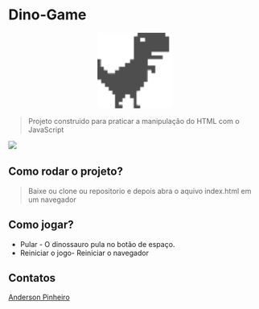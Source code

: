 # Dino-Game

<p align="center">
  <img alt="Logo do projeto" width="150px" src="./image/dino.png" />
</p>

> Projeto construido para praticar a manipulação do HTML com o JavaScript


<img src="https://miro.medium.com/max/1200/1*ImNKTJmXNYx_iwFZF_nDUg.gif">

## Como rodar o projeto? 
 > Baixe ou clone ou repositorio e depois abra o aquivo index.html em um navegador
 

 ## Como jogar?
 * Pular - O dinossauro pula no botão de espaço.
 * Reiniciar o jogo- Reiniciar o navegador

## Contatos
[Anderson Pinheiro](https://www.linkedin.com/in/anderson-pinheiro-9a1544176/)